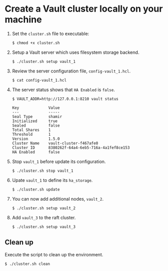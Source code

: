 # Create a Vault cluster locally on your machine

1. Set the `cluster.sh` file to executable:

    ```shell
    $ chmod +x cluster.sh
    ```

1. Setup a Vault server which uses filesystem storage backend.

    ```shell
    $ ./cluster.sh setup vault_1
    ```

1. Review the server configuration file, `config-vault_1.hcl`.

    ```shell
    $ cat config-vault_1.hcl
    ```

1. The server status shows that `HA Enabled` is `false`.

    ```shell
    $ VAULT_ADDR=http://127.0.0.1:8210 vault status

    Key             Value
    ---             -----
    Seal Type       shamir
    Initialized     true
    Sealed          false
    Total Shares    1
    Threshold       1
    Version         1.5.0
    Cluster Name    vault-cluster-f467afe0
    Cluster ID      8380262f-64a4-6eb5-716a-4a1fef8ce153
    HA Enabled      false
    ```

1. Stop `vault_1` before update its configuration.

    ```shell
    $ ./cluster.sh stop vault_1
    ```

1. Upate `vault_1` to define its `ha_storage`.

    ```shell
    $ ./cluster.sh update
    ```

1. You can now add additional nodes, `vault_2`.

    ```shell
    $ ./cluster.sh setup vault_2
    ```

1. Add `vault_3` to the raft cluster.

    ```shell
    $ ./cluster.sh setup vault_3
    ```

## Clean up

Execute the script to clean up the environment.

```shell
$ ./cluster.sh clean
```
